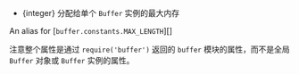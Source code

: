 <!-- YAML
added: v3.0.0
-->

* {integer} 分配给单个 `Buffer` 实例的最大内存

An alias for [`buffer.constants.MAX_LENGTH`][]

注意整个属性是通过 `require('buffer')` 返回的 `buffer` 模块的属性，而不是全局 `Buffer` 对象或 `Buffer` 实例的属性。
